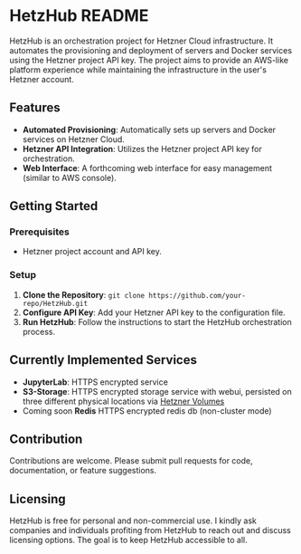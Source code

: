 # HetzHub README

HetzHub is an orchestration project for Hetzner Cloud infrastructure. It automates the provisioning and deployment of servers and Docker services using the Hetzner project API key. The project aims to provide an AWS-like platform experience while maintaining the infrastructure in the user's Hetzner account.

## Features

- **Automated Provisioning**: Automatically sets up servers and Docker services on Hetzner Cloud.
- **Hetzner API Integration**: Utilizes the Hetzner project API key for orchestration.
- **Web Interface**: A forthcoming web interface for easy management (similar to AWS console).

## Getting Started

### Prerequisites

- Hetzner project account and API key.

### Setup

1. **Clone the Repository**: `git clone https://github.com/your-repo/HetzHub.git`
2. **Configure API Key**: Add your Hetzner API key to the configuration file.
3. **Run HetzHub**: Follow the instructions to start the HetzHub orchestration process.

## Currently Implemented Services

- **JupyterLab**: HTTPS encrypted service
- **S3-Storage**: HTTPS encrypted storage service with webui, persisted on three different physical locations via [Hetzner Volumes](https://docs.hetzner.com/de/cloud/volumes/overview)
- Coming soon **Redis** HTTPS encrypted redis db (non-cluster mode)



## Contribution

Contributions are welcome. Please submit pull requests for code, documentation, or feature suggestions.

## Licensing

HetzHub is free for personal and non-commercial use. I kindly ask companies and individuals profiting from HetzHub to reach out and discuss licensing options. The goal is to keep HetzHub accessible to all.

